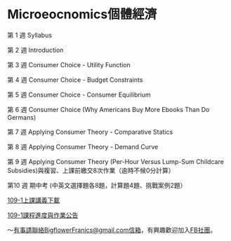# Microeocnomics個體經濟

第 1 週 Syllabus

第 2 週 Introduction

第 3 週 Consumer Choice - Utility Function

第 4 週 Consumer Choice - Budget Constraints

第 5 週 Consumer Choice - Consumer Equilibrium

第 6 週 Consumer Choice (Why Americans Buy More Ebooks Than Do Germans)

第 7 週 Applying Consumer Theory - Comparative Statics

第 8 週 Applying Consumer Theory - Demand Curve

第 9 週 Applying Consumer Theory (Per-Hour Versus Lump-Sum Childcare Subsidies)與複習、上課前繳交8次作業（逾時不候0分計算）

第10 週 期中考 (中英文選擇題各8題，計算題4題、挑戰案例2題）

[109-1上課講義下載](https://is.gd/seB2Ik)

[109-1課程進度與作業公告](https://colab.research.google.com/drive/1BZmPcgHwvRWywtOYHMP0aezC3vUQ4WJu)


～有事請聯絡BigflowerFranics@gmail.com信箱，有興趣歡迎加入[FB社團](https://www.facebook.com/groups/312193870007113/)。
